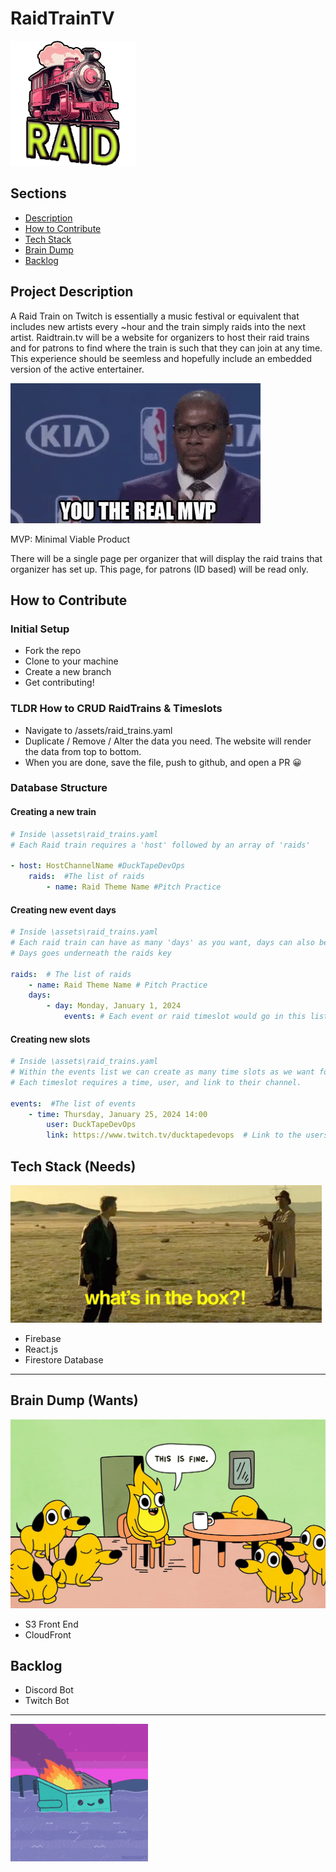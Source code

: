 # RaidTrainTV

![Alt Text](./media/images/RaidTrain.png)

## Sections
- [Description](#project-description)
- [How to Contribute](#how-to-contribute)
- [Tech Stack](#tech-stack-needs)
- [Brain Dump](#brain-dump-wants)
- [Backlog](#backlog)

## Project Description

A Raid Train on Twitch is essentially a music festival or equivalent that includes new artists every ~hour and the train simply raids into the next artist. Raidtrain.tv will be a website for organizers to host their raid trains and for patrons to find where the train is such that they can join at any time. This experience should be seemless and hopefully include an embedded version of the active entertainer.

![Alt Text](./media/images/real-mvp.gif)

MVP: Minimal Viable Product

There will be a single page per organizer that will display the raid trains that organizer has set up. This page, for patrons (ID based) will be read only.


## How to Contribute

### Initial Setup

- Fork the repo
- Clone to your machine
- Create a new branch
- Get contributing!

### TLDR How to CRUD RaidTrains & Timeslots
- Navigate to /assets/raid_trains.yaml
- Duplicate / Remove / Alter the data you need. The website will render the data from top to bottom.
- When you are done, save the file, push to github, and open a PR 😀


### Database Structure

#### Creating a new train

``` yaml
# Inside \assets\raid_trains.yaml
# Each Raid train requires a 'host' followed by an array of 'raids'

- host: HostChannelName #DuckTapeDevOps
    raids:  #The list of raids
        - name: Raid Theme Name #Pitch Practice
```

#### Creating new event days

``` yaml
# Inside \assets\raid_trains.yaml
# Each raid train can have as many 'days' as you want, days can also be a 'sub event' within the raid train
# Days goes underneath the raids key

raids:  # The list of raids
    - name: Raid Theme Name # Pitch Practice
    days:
        - day: Monday, January 1, 2024
            events: # Each event or raid timeslot would go in this list
```

#### Creating new slots

``` yaml
# Inside \assets\raid_trains.yaml
# Within the events list we can create as many time slots as we want for that event.
# Each timeslot requires a time, user, and link to their channel.

events:  #The list of events
    - time: Thursday, January 25, 2024 14:00
        user: DuckTapeDevOps
        link: https://www.twitch.tv/ducktapedevops  # Link to the users channel.
```


## Tech Stack (Needs)

![Alt Text](./media/images/surprise-whats-in-the-box.gif)

- Firebase
- React.js
- Firestore Database

------

## Brain Dump (Wants)

![Alt Text](./media/images/ThisIsFine.jpeg)

- S3 Front End
- CloudFront

## Backlog

- Discord Bot
- Twitch Bot

---
![Alt Text](./media/images/dumpsterfire-dumpster.gif)

